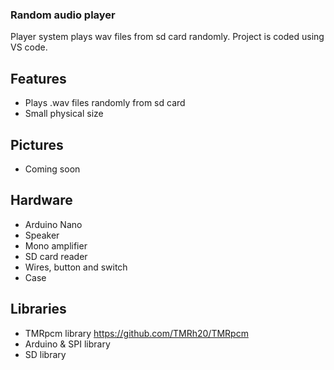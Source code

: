 ### Random audio player

Player system plays wav files from sd card randomly. Project is coded using VS code.

## Features

- Plays .wav files randomly from sd card
- Small physical size

## Pictures

- Coming soon

## Hardware

- Arduino Nano
- Speaker
- Mono amplifier
- SD card reader
- Wires, button and switch
- Case

## Libraries

- TMRpcm library https://github.com/TMRh20/TMRpcm
- Arduino & SPI library
- SD library